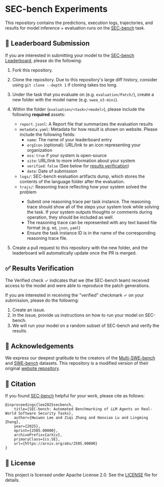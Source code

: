 # SEC-bench Experiments

This repository contains the predictions, execution logs, trajectories, and results for model inference + evaluation runs on the [SEC-bench](https://github.com/SEC-bench/SEC-bench) task.

## 🏅 Leaderboard Submission

If you are interested in submitting your model to the [SEC-bench Leaderboard](https://github.com/SEC-bench/sec-bench.github.io/), please do the following:
1. Fork this repository.
2. Clone the repository. Due to this repository's large diff history, consider using `git clone --depth 1` if cloning takes too long.
3. Under the task that you evaluate on (e.g. `evaluation/Patch/`), create a new folder with the model name (e.g. `swea_o3-mini`).
4. Within the folder (`evaluation/<task>/<model>`), please include the following **required** assets:

   - `report.jsonl`: A Report file that summarizes the evaluation results
   - `metadata.yaml`: Metadata for how result is shown on website. Please include the following fields:
     -  `name`: The name of your leaderboard entry</li>
     -  `orgIcon` (optional): URL/link to an icon representing your organization
     -  `oss`: <code>true</code> if your system is open-source
     -  `site`: URL/link to more information about your system
     -  `verified`: <code>false</code> (See below for [results verification](#-results-verification))
     -  `date`: Date of submission
   - `logs/`: SEC-bench evaluation artifacts dump, which stores the contents of the language folder after the evaluation.
   - `trajs/`: Reasoning trace reflecting how your system solved the problem</li>
     - Submit one reasoning trace per task instance. The reasoning trace should show all of the steps your system took while solving the task. If your system outputs thoughts or comments during operation, they should be included as well.</li>
     - The reasoning trace can be represented with any text based file format (e.g. <code>md</code>, <code>json</code>, <code>yaml</code>)</li>
     - Ensure the task instance ID is in the name of the corresponding reasoning trace file.</li>
5. Create a pull request to this repository with the new folder, and the leaderboard will automatically update once the PR is merged.

## ✅ Results Verification
The Verified check ✓ indicates that we (the SEC-bench team) received access to the model and were able to reproduce the patch generations.

If you are interested in receiving the "verified" checkmark ✓ on your submission, please do the following:

1. Create an issue.
2. In the issue, provide us instructions on how to run your model on SEC-bench.
3. We will run your model on a random subset of SEC-bench and verify the results.

## 🙏 Acknowledgements
We express our deepest gratitude to the creators of the [Multi-SWE-bench](https://multi-swe-bench.github.io) and [SWE-bench](https://www.swebench.com) datasets. This repository is a modified version of their original [website repository](https://github.com/multi-swe-bench/multi-swe-bench.github.io). 

## 📄 Citation

If you found [SEC-bench](https://arxiv.org/abs/2505.00000) helpful for your work, please cite as follows:

```
@inproceedings{lee2025secbench,
    title={SEC-bench: Automated Benchmarking of LLM Agents on Real-World Software Security Tasks},
    author={Hwiwon Lee and Ziqi Zhang and Hanxiao Lu and Lingming Zhang},
    year={2025},
    eprint={2505.00000},
    archivePrefix={arXiv},
    primaryClass={cs.SE},
    url={https://arxiv.org/abs/2505.00000}
}
```

## 📜 License
This project is licensed under Apache License 2.0. See the [LICENSE](/LICENSE) flie for details.